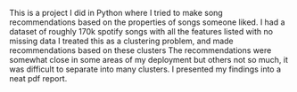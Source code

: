 This is a project I did in Python where I tried to make song recommendations based on the properties of songs someone liked. 
I had a dataset of roughly 170k spotify songs with all the features listed with no missing data
I treated this as a clustering problem, and made recommendations based on these clusters
The recommendations were somewhat close in some areas of my deployment but others not so much, it was difficult to separate into many clusters.
I presented my findings into a neat pdf report.
